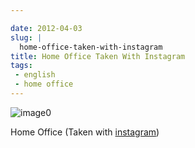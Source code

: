 ```yaml
---

date: 2012-04-03
slug: |
  home-office-taken-with-instagram
title: Home Office Taken With Instagram
tags:
 - english
 - home office
---
```


![image0](http://41.media.tumblr.com/tumblr_m1wzvi77871rpc21fo1_1280.jpg)

Home Office (Taken with [instagram](http://instagr.am))

